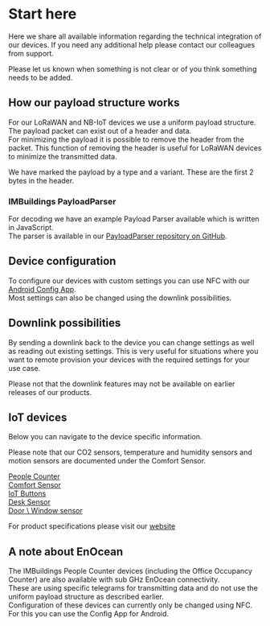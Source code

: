 # Start here

Here we share all available information regarding the technical integration of our devices.
If you need any additional help please contact our colleagues from support.

Please let us known when something is not clear or of you think something needs to be added.

## How our payload structure works
For our LoRaWAN and NB-IoT devices we use a uniform payload structure. The payload packet can exist out of a header and data.\
For minimizing the payload it is possible to remove the header from the packet. This function of removing the header is useful for LoRaWAN devices to minimize the transmitted data.

We have marked the payload by a type and a variant. These are the first 2 bytes in the header.

### IMBuildings PayloadParser
For decoding we have an example Payload Parser available which is written in JavaScript.\
The parser is available in our [PayloadParser repository on GitHub](https://github.com/IMBUILDINGS/PayloadParser).

## Device configuration
To configure our devices with custom settings you can use NFC with our [Android Config App](https://support.imbuildings.com/Config-App).\
Most settings can also be changed using the downlink possibilities.

## Downlink possibilities
By sending a downlink back to the device you can change settings as well as reading out existing settings. This is very useful for situations where you want to remote provision your devices with the required settings for your use case.

Please not that the downlink features may not be available on earlier releases of our products.

## IoT devices
Below you can navigate to the device specific information.

Please note that our CO2 sensors, temperature and humidity sensors and motion sensors are documented under the Comfort Sensor.

[People Counter](./reference-guide/people-counter/README.md)\
[Comfort Sensor]()\
[IoT Buttons]()\
[Desk Sensor]()\
[Door \ Window sensor]()

For product specifications please visit our [website](https://www.imbuildings.com)

## A note about EnOcean
The IMBuildings People Counter devices (including the Office Occupancy Counter) are also available with sub GHz EnOcean connectivity.\
These are using specific telegrams for transmitting data and do not use the uniform payload structure as described earlier.\
Configuration of these devices can currently only be changed using NFC. For this you can use the Config App for Android.
